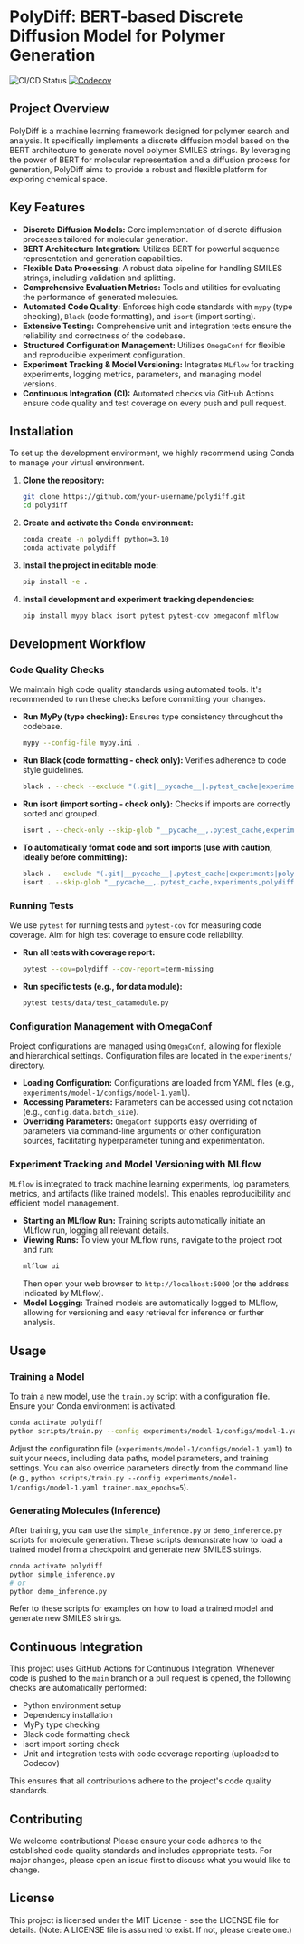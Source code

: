 # PolyDiff: BERT-based Discrete Diffusion Model for Polymer Generation

![CI/CD Status](https://github.com/your-username/polydiff/workflows/CI/CD%20Pipeline/badge.svg)
[![Codecov](https://codecov.io/gh/your-username/polydiff/branch/main/graph/badge.svg?token=YOUR_CODECOV_TOKEN)](https://codecov.io/gh/your-username/polydiff)

## Project Overview

PolyDiff is a machine learning framework designed for polymer search and analysis. It specifically implements a discrete diffusion model based on the BERT architecture to generate novel polymer SMILES strings. By leveraging the power of BERT for molecular representation and a diffusion process for generation, PolyDiff aims to provide a robust and flexible platform for exploring chemical space.

## Key Features

-   **Discrete Diffusion Models:** Core implementation of discrete diffusion processes tailored for molecular generation.
-   **BERT Architecture Integration:** Utilizes BERT for powerful sequence representation and generation capabilities.
-   **Flexible Data Processing:** A robust data pipeline for handling SMILES strings, including validation and splitting.
-   **Comprehensive Evaluation Metrics:** Tools and utilities for evaluating the performance of generated molecules.
-   **Automated Code Quality:** Enforces high code standards with `mypy` (type checking), `Black` (code formatting), and `isort` (import sorting).
-   **Extensive Testing:** Comprehensive unit and integration tests ensure the reliability and correctness of the codebase.
-   **Structured Configuration Management:** Utilizes `OmegaConf` for flexible and reproducible experiment configuration.
-   **Experiment Tracking & Model Versioning:** Integrates `MLflow` for tracking experiments, logging metrics, parameters, and managing model versions.
-   **Continuous Integration (CI):** Automated checks via GitHub Actions ensure code quality and test coverage on every push and pull request.

## Installation

To set up the development environment, we highly recommend using Conda to manage your virtual environment.

1.  **Clone the repository:**
    ```bash
    git clone https://github.com/your-username/polydiff.git
    cd polydiff
    ```

2.  **Create and activate the Conda environment:**
    ```bash
    conda create -n polydiff python=3.10
    conda activate polydiff
    ```

3.  **Install the project in editable mode:**
    ```bash
    pip install -e .
    ```

4.  **Install development and experiment tracking dependencies:**
    ```bash
    pip install mypy black isort pytest pytest-cov omegaconf mlflow
    ```

## Development Workflow

### Code Quality Checks

We maintain high code quality standards using automated tools. It's recommended to run these checks before committing your changes.

-   **Run MyPy (type checking):** Ensures type consistency throughout the codebase.
    ```bash
    mypy --config-file mypy.ini .
    ```

-   **Run Black (code formatting - check only):** Verifies adherence to code style guidelines.
    ```bash
    black . --check --exclude "(.git|__pycache__|.pytest_cache|experiments|polydiff.egg-info|notebook)"
    ```

-   **Run isort (import sorting - check only):** Checks if imports are correctly sorted and grouped.
    ```bash
    isort . --check-only --skip-glob "__pycache__,.pytest_cache,experiments,polydiff.egg-info,notebook"
    ```

-   **To automatically format code and sort imports (use with caution, ideally before committing):**
    ```bash
    black . --exclude "(.git|__pycache__|.pytest_cache|experiments|polydiff.egg-info|notebook)"
    isort . --skip-glob "__pycache__,.pytest_cache,experiments,polydiff.egg-info|notebook"
    ```

### Running Tests

We use `pytest` for running tests and `pytest-cov` for measuring code coverage. Aim for high test coverage to ensure code reliability.

-   **Run all tests with coverage report:**
    ```bash
    pytest --cov=polydiff --cov-report=term-missing
    ```

-   **Run specific tests (e.g., for data module):**
    ```bash
    pytest tests/data/test_datamodule.py
    ```

### Configuration Management with OmegaConf

Project configurations are managed using `OmegaConf`, allowing for flexible and hierarchical settings. Configuration files are located in the `experiments/` directory.

-   **Loading Configuration:** Configurations are loaded from YAML files (e.g., `experiments/model-1/configs/model-1.yaml`).
-   **Accessing Parameters:** Parameters can be accessed using dot notation (e.g., `config.data.batch_size`).
-   **Overriding Parameters:** `OmegaConf` supports easy overriding of parameters via command-line arguments or other configuration sources, facilitating hyperparameter tuning and experimentation.

### Experiment Tracking and Model Versioning with MLflow

`MLflow` is integrated to track machine learning experiments, log parameters, metrics, and artifacts (like trained models). This enables reproducibility and efficient model management.

-   **Starting an MLflow Run:** Training scripts automatically initiate an MLflow run, logging all relevant details.
-   **Viewing Runs:** To view your MLflow runs, navigate to the project root and run:
    ```bash
    mlflow ui
    ```
    Then open your web browser to `http://localhost:5000` (or the address indicated by MLflow).
-   **Model Logging:** Trained models are automatically logged to MLflow, allowing for versioning and easy retrieval for inference or further analysis.

## Usage

### Training a Model

To train a new model, use the `train.py` script with a configuration file. Ensure your Conda environment is activated.

```bash
conda activate polydiff
python scripts/train.py --config experiments/model-1/configs/model-1.yaml
```

Adjust the configuration file (`experiments/model-1/configs/model-1.yaml`) to suit your needs, including data paths, model parameters, and training settings. You can also override parameters directly from the command line (e.g., `python scripts/train.py --config experiments/model-1/configs/model-1.yaml trainer.max_epochs=5`).

### Generating Molecules (Inference)

After training, you can use the `simple_inference.py` or `demo_inference.py` scripts for molecule generation. These scripts demonstrate how to load a trained model from a checkpoint and generate new SMILES strings.

```bash
conda activate polydiff
python simple_inference.py
# or
python demo_inference.py
```

Refer to these scripts for examples on how to load a trained model and generate new SMILES strings.

## Continuous Integration

This project uses GitHub Actions for Continuous Integration. Whenever code is pushed to the `main` branch or a pull request is opened, the following checks are automatically performed:

-   Python environment setup
-   Dependency installation
-   MyPy type checking
-   Black code formatting check
-   isort import sorting check
-   Unit and integration tests with code coverage reporting (uploaded to Codecov)

This ensures that all contributions adhere to the project's code quality standards.

## Contributing

We welcome contributions! Please ensure your code adheres to the established code quality standards and includes appropriate tests. For major changes, please open an issue first to discuss what you would like to change.

## License

This project is licensed under the MIT License - see the LICENSE file for details. (Note: A LICENSE file is assumed to exist. If not, please create one.)
